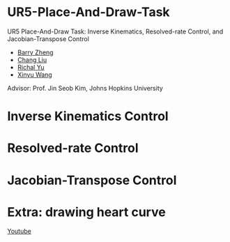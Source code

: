 # UR5-Place-And-Draw-Task
UR5 Place-And-Draw Task: Inverse Kinematics, Resolved-rate Control, and Jacobian-Transpose Control

- [Barry Zheng](https://github.com/wxzheng25)
- [Chang Liu](https://github.com/fluencycy)
- [Richal Yu](https://github.com/Richal13Yu)
- [Xinyu Wang](https://github.com/wxy02111)

Advisor: Prof. Jin Seob Kim, Johns Hopkins University

# Inverse Kinematics Control

# Resolved-rate Control

# Jacobian-Transpose Control

# Extra: drawing heart curve
[Youtube]([https://www.youtube.com/watch?v=视频ID](https://www.youtube.com/shorts/J2ZF0l7E2To))

